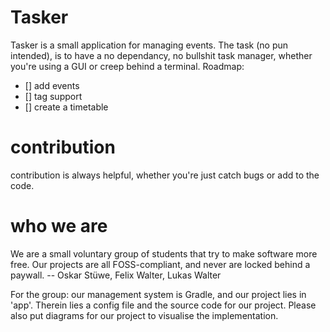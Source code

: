 # Tasker
Tasker is a small application for managing events.
The task (no pun intended), is to have a no dependancy, no bullshit task manager, whether you're using a GUI or creep behind a terminal.
Roadmap:
- [] add events
- [] tag support
- [] create a timetable

 # contribution
 contribution is always helpful, whether you're just catch bugs or add to the code.

# who we are
We are a small voluntary group of students that try to make software more free. Our projects are all FOSS-compliant, and never are locked behind a paywall.
-- Oskar Stüwe, Felix Walter, Lukas Walter

For the group:
our management system is Gradle, and our project lies in 'app'. Therein lies a config file and the source code for our project. Please also put diagrams for our project to visualise the implementation.
